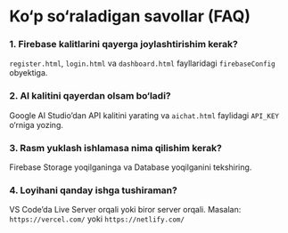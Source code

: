 # Ko‘p so‘raladigan savollar (FAQ)

### 1. Firebase kalitlarini qayerga joylashtirishim kerak?
`register.html`, `login.html` va `dashboard.html` fayllaridagi `firebaseConfig` obyektiga.

### 2. AI kalitini qayerdan olsam bo‘ladi?
Google AI Studio’dan API kalitini yarating va `aichat.html` faylidagi `API_KEY` o‘rniga yozing.

### 3. Rasm yuklash ishlamasa nima qilishim kerak?
Firebase Storage yoqilganinga va Database yoqilganini tekshiring.

### 4. Loyihani qanday ishga tushiraman?
VS Code’da Live Server orqali yoki biror server orqali. Masalan: `https://vercel.com/` yoki `https://netlify.com/`
